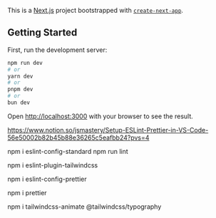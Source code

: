 This is a [Next.js](https://nextjs.org/) 
project bootstrapped with [`create-next-app`](https://github.com/vercel/next.js/tree/canary/packages/create-next-app).

## Getting Started

First, run the development server:

```bash
npm run dev
# or
yarn dev
# or
pnpm dev
# or
bun dev
```

Open [http://localhost:3000](http://localhost:3000) with your browser to see the result.

https://www.notion.so/jsmastery/Setup-ESLint-Prettier-in-VS-Code-56e50002b82b45b88e36265c5eafbb24?pvs=4

npm i eslint-config-standard
npm run lint

npm i eslint-plugin-tailwindcss

npm i eslint-config-prettier

npm i prettier

npm i tailwindcss-animate @tailwindcss/typography 




